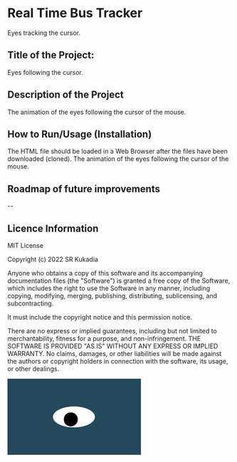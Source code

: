 # Real Time Bus Tracker
Eyes tracking the cursor.

## Title of the Project: 
Eyes following the cursor.

## Description of the Project
The animation of the eyes following the cursor of the mouse.

## How to Run/Usage (Installation)
The HTML file should be loaded in a Web Browser after the files have been downloaded (cloned). The animation of the eyes following the cursor of the mouse.

## Roadmap of future improvements
--

## Licence Information
MIT License

Copyright (c) 2022 SR Kukadia

Anyone who obtains a copy of this software and its accompanying documentation files (the "Software") is granted a free copy of the Software, which includes the right to use the Software in any manner, including copying, modifying, merging, publishing, distributing, sublicensing, and subcontracting.

It must include the copyright notice and this permission notice.

There are no express or implied guarantees, including but not limited to merchantability, fitness for a purpose, and non-infringement. THE SOFTWARE IS PROVIDED "AS IS" WITHOUT ANY EXPRESS OR IMPLIED WARRANTY. No claims, damages, or other liabilities will be made against the authors or copyright holders in connection with the software, its usage, or other dealings.

<img src= "oneeye.png" width='300'/>
